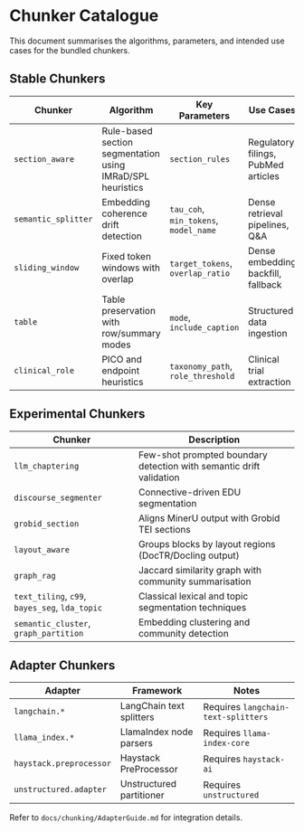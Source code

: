 # Chunker Catalogue

This document summarises the algorithms, parameters, and intended use cases for the bundled
chunkers.

## Stable Chunkers

| Chunker | Algorithm | Key Parameters | Use Cases |
|---------|-----------|----------------|-----------|
| `section_aware` | Rule-based section segmentation using IMRaD/SPL heuristics | `section_rules` | Regulatory filings, PubMed articles |
| `semantic_splitter` | Embedding coherence drift detection | `tau_coh`, `min_tokens`, `model_name` | Dense retrieval pipelines, Q&A |
| `sliding_window` | Fixed token windows with overlap | `target_tokens`, `overlap_ratio` | Dense embedding backfill, fallback |
| `table` | Table preservation with row/summary modes | `mode`, `include_caption` | Structured data ingestion |
| `clinical_role` | PICO and endpoint heuristics | `taxonomy_path`, `role_threshold` | Clinical trial extraction |

## Experimental Chunkers

| Chunker | Description |
|---------|-------------|
| `llm_chaptering` | Few-shot prompted boundary detection with semantic drift validation |
| `discourse_segmenter` | Connective-driven EDU segmentation |
| `grobid_section` | Aligns MinerU output with Grobid TEI sections |
| `layout_aware` | Groups blocks by layout regions (DocTR/Docling output) |
| `graph_rag` | Jaccard similarity graph with community summarisation |
| `text_tiling`, `c99`, `bayes_seg`, `lda_topic` | Classical lexical and topic segmentation techniques |
| `semantic_cluster`, `graph_partition` | Embedding clustering and community detection |

## Adapter Chunkers

| Adapter | Framework | Notes |
|---------|-----------|-------|
| `langchain.*` | LangChain text splitters | Requires `langchain-text-splitters` |
| `llama_index.*` | LlamaIndex node parsers | Requires `llama-index-core` |
| `haystack.preprocessor` | Haystack PreProcessor | Requires `haystack-ai` |
| `unstructured.adapter` | Unstructured partitioner | Requires `unstructured` |

Refer to `docs/chunking/AdapterGuide.md` for integration details.
